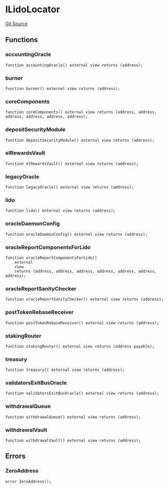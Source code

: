 # ILidoLocator
[Git Source](https://github.com/lidofinance/community-staking-module/blob/d9f9dfd1023f7776110e7eb983ac3b5174e93893/src/interfaces/ILidoLocator.sol)


## Functions
### accountingOracle


```solidity
function accountingOracle() external view returns (address);
```

### burner


```solidity
function burner() external view returns (address);
```

### coreComponents


```solidity
function coreComponents() external view returns (address, address, address, address, address, address);
```

### depositSecurityModule


```solidity
function depositSecurityModule() external view returns (address);
```

### elRewardsVault


```solidity
function elRewardsVault() external view returns (address);
```

### legacyOracle


```solidity
function legacyOracle() external view returns (address);
```

### lido


```solidity
function lido() external view returns (address);
```

### oracleDaemonConfig


```solidity
function oracleDaemonConfig() external view returns (address);
```

### oracleReportComponentsForLido


```solidity
function oracleReportComponentsForLido()
    external
    view
    returns (address, address, address, address, address, address, address);
```

### oracleReportSanityChecker


```solidity
function oracleReportSanityChecker() external view returns (address);
```

### postTokenRebaseReceiver


```solidity
function postTokenRebaseReceiver() external view returns (address);
```

### stakingRouter


```solidity
function stakingRouter() external view returns (address payable);
```

### treasury


```solidity
function treasury() external view returns (address);
```

### validatorsExitBusOracle


```solidity
function validatorsExitBusOracle() external view returns (address);
```

### withdrawalQueue


```solidity
function withdrawalQueue() external view returns (address);
```

### withdrawalVault


```solidity
function withdrawalVault() external view returns (address);
```

## Errors
### ZeroAddress

```solidity
error ZeroAddress();
```

